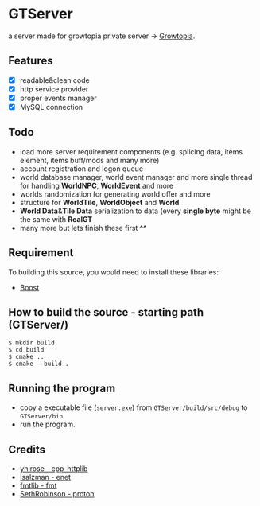 # GTServer

a server made for growtopia private server -> [Growtopia](https://growtopiagame.com/).

## Features
- [x] readable&clean code
- [x] http service provider
- [x] proper events manager
- [x] MySQL connection

## Todo
- load more server requirement components (e.g. splicing data, items element, items buff/mods and many more)
- account registration and logon queue
- world database manager, world event manager and more single thread for handling **WorldNPC**, **WorldEvent** and more
- worlds randomization for generating world offer and more
- structure for **WorldTile**, **WorldObject** and **World**
- **World Data**&**Tile Data** serialization to data (every **single byte** might be the same with **RealGT**
- many more but lets finish these first **^^**

## Requirement
To building this source, you would need to install these libraries:
- [Boost](https://www.boost.org/)

## How to build the source - starting path (GTServer/)
```shell
$ mkdir build
$ cd build
$ cmake ..
$ cmake --build .
```

## Running the program
- copy a executable file (`server.exe`) from `GTServer/build/src/debug` to `GTServer/bin`
- run the program.

## Credits
 - [yhirose - cpp-httplib](https://github.com/yhirose/cpp-httplib)
 - [lsalzman - enet](https://github.com/lsalzman/enet)
 - [fmtlib - fmt](https://github.com/fmtlib/fmt)
 - [SethRobinson - proton](https://github.com/SethRobinson/proton)
